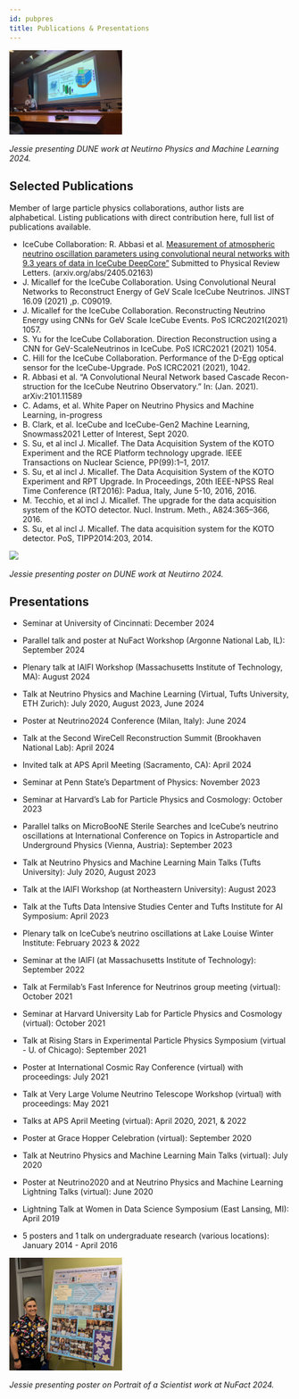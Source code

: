 ```yaml
---
id: pubpres
title: Publications & Presentations
---
```


<p>
<img src="./assets/Presenting_NPML2024_Jessie.jpg" width="40%" Image of Jessie presenting DUNE Near Detector slides>
</p>
<p>
    <em>Jessie presenting DUNE work at Neutirno Physics and Machine Learning 2024.</em>
</p>
  
## Selected Publications

Member of large particle physics collaborations, author lists are alphabetical. Listing publications with direct contribution here, full list of publications available.
- IceCube Collaboration: R. Abbasi et al. [Measurement of atmospheric neutrino oscillation parameters using convolutional neural networks with 9.3 years of data in IceCube DeepCore”](arxiv.org/abs/2405.02163)  Submitted to Physical Review Letters. (arxiv.org/abs/2405.02163)
- J. Micallef for the IceCube Collaboration. Using Convolutional Neural Networks to Reconstruct Energy of GeV Scale IceCube Neutrinos. JINST 16.09 (2021) ,p. C09019.
- J. Micallef for the IceCube Collaboration. Reconstructing Neutrino Energy using CNNs for GeV Scale IceCube Events. PoS ICRC2021(2021) 1057.
- S. Yu for the IceCube Collaboration. Direction Reconstruction using a CNN for GeV-ScaleNeutrinos in IceCube. PoS ICRC2021 (2021) 1054.
- C. Hill for the IceCube Collaboration. Performance of the D-Egg optical sensor for the IceCube-Upgrade. PoS ICRC2021 (2021), 1042.
- R. Abbasi et al. “A Convolutional Neural Network based Cascade Recon-struction for the IceCube Neutrino Observatory.” In: (Jan. 2021). arXiv:2101.11589
- C. Adams, et al. White Paper on Neutrino Physics and Machine Learning, in-progress
- B. Clark, et al. IceCube and IceCube-Gen2 Machine Learning, Snowmass2021 Letter of Interest, Sept 2020.
- S. Su, et al incl J. Micallef. The Data Acquisition System of the KOTO Experiment and the RCE Platform technology upgrade. IEEE Transactions on Nuclear Science, PP(99):1–1, 2017.
- S. Su, et al incl J. Micallef. The Data Acquisition System of the KOTO Experiment and RPT Upgrade. In Proceedings, 20th IEEE-NPSS Real Time Conference (RT2016): Padua, Italy, June 5-10, 2016, 2016.
- M. Tecchio, et al incl J. Micallef. The upgrade for the data acquisition system of the KOTO detector. Nucl. Instrum. Meth., A824:365–366, 2016.
- S. Su, et al incl J. Micallef. The data acquisition system for the KOTO detector. PoS, TIPP2014:203, 2014.

<p>
<img src="./assets/NeutrinoPoster_Jessie_2024.jpg" width="40%" Image of Jessie presenting poster on Machine Learning and DUNE Near Detector Prototypes>
</p>
<p>
    <em>Jessie presenting poster on DUNE work at Neutirno 2024.</em>
</p>

## Presentations

- Seminar at University of Cincinnati: December 2024 
- Parallel talk and poster at NuFact Workshop (Argonne National Lab, IL): September 2024
- Plenary talk at IAIFI Workshop (Massachusetts Institute of Technology, MA): August 2024
- Talk at Neutrino Physics and Machine Learning (Virtual, Tufts University, ETH Zurich): July 2020, August 2023, June 2024
- Poster at Neutrino2024 Conference (Milan, Italy): June 2024
- Talk at the Second WireCell Reconstruction Summit (Brookhaven National Lab): April 2024
- Invited talk at APS April Meeting (Sacramento, CA): April 2024
- Seminar at Penn State’s Department of Physics: November 2023
- Seminar at Harvard’s Lab for Particle Physics and Cosmology: October 2023
- Parallel talks on MicroBooNE Sterile Searches and IceCube’s neutrino oscillations at International Conference on Topics in Astroparticle and Underground Physics (Vienna, Austria): September 2023
- Talk at Neutrino Physics and Machine Learning Main Talks (Tufts University): July 2020, August 2023
- Talk at the IAIFI Workshop (at Northeastern University): August 2023
- Talk at the Tufts Data Intensive Studies Center and Tufts Institute for AI Symposium: April 2023
- Plenary talk on IceCube’s neutrino oscillations at Lake Louise Winter Institute: February 2023 & 2022
- Seminar at the IAIFI (at Massachusetts Institute of Technology): September 2022
- Talk at Fermilab’s Fast Inference for Neutrinos group meeting (virtual): October 2021
- Seminar at Harvard University Lab for Particle Physics and Cosmology (virtual): October 2021
- Talk at Rising Stars in Experimental Particle Physics Symposium (virtual - U. of Chicago): September 2021
- Poster at International Cosmic Ray Conference (virtual) with proceedings: July 2021
- Talk at Very Large Volume Neutrino Telescope Workshop (virtual) with proceedings: May 2021
- Talks at APS April Meeting (virtual): April 2020, 2021, & 2022
- Poster at Grace Hopper Celebration (virtual): September 2020
- Talk at Neutrino Physics and Machine Learning Main Talks (virtual): July 2020
- Poster at Neutrino2020 and at Neutrino Physics and Machine Learning Lightning Talks (virtual): June 2020
- Lightning Talk at Women in Data Science Symposium (East Lansing, MI): April 2019
- 5 posters and 1 talk on undergraduate research (various locations): January 2014 - April 2016

  <p>
<img src="./assets/NuFact2024_Poster_Jessie.jpg" width="40%" Image of Jessie presenting poster on Portrait of a Scientist>
</p>
<p>
    <em>Jessie presenting poster on Portrait of a Scientist work at NuFact 2024.</em>
</p>
